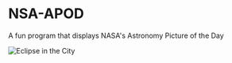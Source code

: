 # NSA-APOD
A fun program that displays NASA's Astronomy Picture of the Day

![Eclipse in the City](https://apod.nasa.gov/apod/image/2211/StanHondaTLE-ISS1108.jpg)
